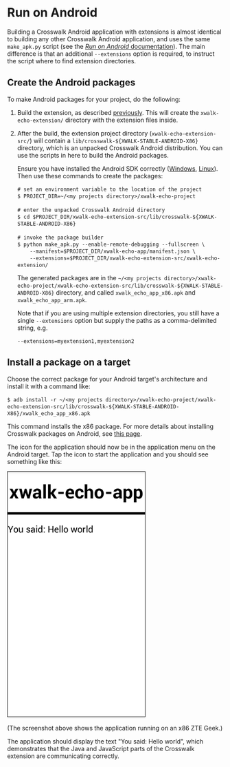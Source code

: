 # Run on Android

Building a Crosswalk Android application with extensions is almost identical to building any other Crosswalk Android application, and uses the same `make_apk.py` script (see the [*Run on Android* documentation](#documentation/getting_started/run_on_android)). The main difference is that an additional `--extensions` option is required, to instruct the script where to find extension directories.

## Create the Android packages

To make Android packages for your project, do the following:

1.  Build the extension, as described [previously](#documentation/android_extensions/write_an_extension/build_the_extension). This will create the `xwalk-echo-extension/` directory with the extension files inside.

2.  After the build, the extension project directory (`xwalk-echo-extension-src/`) will contain a `lib/crosswalk-${XWALK-STABLE-ANDROID-X86}` directory, which is an unpacked Crosswalk Android distribution. You can use the scripts in here to build the Android packages.

    Ensure you have installed the Android SDK correctly ([Windows](#documentation/getting_started/windows_host_setup/Install-the-Android-SDK), [Linux](#documentation/getting_started/linux_host_setup/Install-the-Android-SDK)). Then use these commands to create the packages:

        # set an environment variable to the location of the project
        $ PROJECT_DIR=~/<my projects directory>/xwalk-echo-project

        # enter the unpacked Crosswalk Android directory
        $ cd $PROJECT_DIR/xwalk-echo-extension-src/lib/crosswalk-${XWALK-STABLE-ANDROID-X86}

        # invoke the package builder
        $ python make_apk.py --enable-remote-debugging --fullscreen \
            --manifest=$PROJECT_DIR/xwalk-echo-app/manifest.json \
            --extensions=$PROJECT_DIR/xwalk-echo-extension-src/xwalk-echo-extension/

    The generated packages are in the `~/<my projects directory>/xwalk-echo-project/xwalk-echo-extension-src/lib/crosswalk-${XWALK-STABLE-ANDROID-X86}` directory, and called `xwalk_echo_app_x86.apk` and `xwalk_echo_app_arm.apk`.

    Note that if you are using multiple extension directories, you still have a single `--extensions` option but supply the paths as a comma-delimited string, e.g.

        --extensions=myextension1,myextension2

## Install a package on a target

Choose the correct package for your Android target's architecture and install it with a command like:

    $ adb install -r ~/<my projects directory>/xwalk-echo-project/xwalk-echo-extension-src/lib/crosswalk-${XWALK-STABLE-ANDROID-X86}/xwalk_echo_app_x86.apk

This command installs the x86 package. For more details about installing Crosswalk packages on Android, see [this page](#documentation/getting_started/run_on_android).

The icon for the application should now be in the application menu on the Android target. Tap the icon to start the application and you should see something like this:

![Crosswalk Android application with extensions on x86 ZTE Geek](assets/android-extensions-x86.png)

(The screenshot above shows the application running on an x86 ZTE Geek.)

The application should display the text "You said: Hello world", which demonstrates that the Java and JavaScript parts of the Crosswalk extension are communicating correctly.
